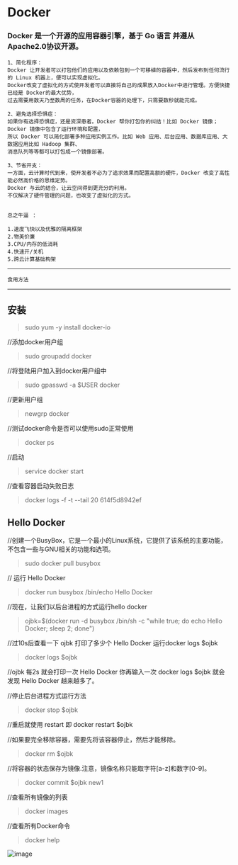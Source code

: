 # Docker 
### Docker 是一个开源的应用容器引擎，基于 Go 语言 并遵从Apache2.0协议开源。
	
	1、简化程序：
	Docker 让开发者可以打包他们的应用以及依赖包到一个可移植的容器中，然后发布到任何流行的 Linux 机器上，便可以实现虚拟化。
	Docker改变了虚拟化的方式使开发者可以直接将自己的成果放入Docker中进行管理。方便快捷已经是 Docker的最大优势，
	过去需要用数天乃至数周的任务，在Docker容器的处理下，只需要数秒就能完成。

	2、避免选择恐惧症：
	如果你有选择恐惧症，还是资深患者。Docker 帮你打包你的纠结！比如 Docker 镜像；Docker 镜像中包含了运行环境和配置，
	所以 Docker 可以简化部署多种应用实例工作。比如 Web 应用、后台应用、数据库应用、大数据应用比如 Hadoop 集群、
	消息队列等等都可以打包成一个镜像部署。

	3、节省开支：
	一方面，云计算时代到来，使开发者不必为了追求效果而配置高额的硬件，Docker 改变了高性能必然高价格的思维定势。
	Docker 与云的结合，让云空间得到更充分的利用。
	不仅解决了硬件管理的问题，也改变了虚拟化的方式。

	
	总之牛逼 ：

	1.速度飞快以及优雅的隔离框架
	2.物美价廉
	3.CPU/内存的低消耗
	4.快速开/关机
	5.跨云计算基础构架


----------------------------
	食用方法          
----------------------------

## 安装

>sudo yum -y install docker-io

//添加docker用户组

>sudo groupadd docker

//将登陆用户加入到docker用户组中     

>sudo gpasswd -a $USER docker 

//更新用户组    

>newgrp docker  

//测试docker命令是否可以使用sudo正常使用   

>docker ps    

//启动
>service docker start


//查看容器启动失败日志
>docker logs -f -t --tail 20 614f5d8942ef


## Hello Docker

//创建一个BusyBox，它是一个最小的Linux系统，它提供了该系统的主要功能，不包含一些与GNU相关的功能和选项。
>sudo docker pull busybox

// 运行 Hello Docker
>docker run busybox /bin/echo Hello Docker
	
//现在，让我们以后台进程的方式运行hello docker
>ojbk=$(docker run -d busybox /bin/sh -c "while true; do echo Hello Docker; sleep 2; done")

//过10s后查看一下 ojbk 打印了多少个 Hello Docker 运行docker logs $ojbk
>docker logs $ojbk

//ojbk 每2s 就会打印一次 Hello Docker 你再输入一次 docker logs $ojbk 就会发现 Hello Docker 越来越多了。

//停止后台进程方式运行方法 
>docker stop $ojbk

//重启就使用 restart 即 docker restart $ojbk

//如果要完全移除容器，需要先将该容器停止，然后才能移除。
>docker rm $ojbk

//将容器的状态保存为镜像.注意，镜像名称只能取字符[a-z]和数字[0-9]。
>docker commit $ojbk new1

//查看所有镜像的列表
>docker images

//查看所有Docker命令
>docker help

![image](http://wx1.sinaimg.cn/mw690/0060lm7Tly1ftvkcuq4kvg300u00umx0.gif)
	 
	